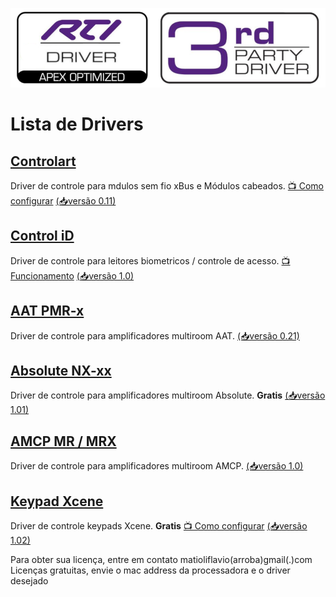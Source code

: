 ![img](https://raw.githubusercontent.com/Matioliflavio/RTI-Drivers/master/RTIDriver3rdParty.png)


# Lista de Drivers

## [Controlart](https://matioliflavio.github.io/RTI-Drivers)<!--/Controlart.html)-->

Driver de controle para mdulos sem fio xBus e Módulos cabeados.
[📺 Como configurar](https://youtu.be/4LRs-2Ro52w)
[(📥versão 0.11)](https://github.com/Matioliflavio/RTI-Drivers/raw/master/ControlArt%20v0.11.rtidriver)


## [Control iD](https://matioliflavio.github.io/RTI-Drivers/ControliD.html)

Driver de controle para leitores biometricos / controle de acesso.
[📺 Funcionamento](https://youtu.be/UwRdSBLR4gc)
[(📥versão 1.0)](https://github.com/Matioliflavio/RTI-Drivers/raw/master/Control_ID%20v1.0.rtidriver)


## [AAT PMR-x](https://matioliflavio.github.io/RTI-Drivers/AAT.html)

Driver de controle para amplificadores multiroom AAT.
[(📥versão 0.21)](https://github.com/Matioliflavio/RTI-Drivers/raw/master/AAT%20PMR-x%20V0.21.rtidriver)


## [Absolute NX-xx](https://matioliflavio.github.io/RTI-Drivers/Absolute.html)

Driver de controle para amplificadores multiroom Absolute. **Gratis**
[(📥versão 1.01)](https://github.com/Matioliflavio/RTI-Drivers/raw/master/Absolute%20NX-xx%20v1.01.rtidriver)


## [AMCP MR / MRX](https://matioliflavio.github.io/RTI-Drivers/AMCP.html)

Driver de controle para amplificadores multiroom AMCP.
[(📥versão 1.0)](https://github.com/Matioliflavio/RTI-Drivers/raw/master/AMCP%20-%20MR-MRX%20Series%20v1.00.rtidriver)


## [Keypad Xcene](https://matioliflavio.github.io/RTI-Drivers/Xcene.html)

Driver de controle keypads Xcene. **Gratis**
[📺 Como configurar](https://youtu.be/aVJv_6ff9MQ)
[(📥versão 1.02)](https://github.com/Matioliflavio/RTI-Drivers/raw/master/Xcene%20Keypad%20V1.02.rtidriver)


Para obter sua licença, entre em contato matioliflavio(arroba)gmail(.)com 
Licenças gratuitas, envie o mac address da processadora e o driver desejado


<!--
```markdown
Syntax highlighted code block

# Header 1
## Header 2
### Header 3

- Bulleted
- List

1. Numbered
2. List

**Bold** and _Italic_ and `Code` text

[Link](url) and ![Image](src)
```
-->